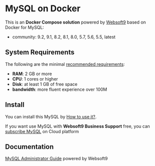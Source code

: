 # MySQL on Docker  

This is an **Docker Compose solution** powered by [Websoft9](https://www.websoft9.com) based on Docker for MySQL:


 - community:  9.2, 9.1, 8.2, 8.1, 8.0, 5.7, 5.6, 5.5, latest


## System Requirements

The following are the minimal [recommended requirements](https://dev.mysql.com/doc/refman/8.0/en/platform-support.html):

* **RAM**: 2 GB or more
* **CPU**: 1 cores or higher
* **Disk**: at least 1 GB of free space
* **bandwidth**: more fluent experience over 100M  

## Install

You can install this MySQL by [How to use it?](https://github.com/Websoft9/docker-library#how-to-use-it).   

If you want use MySQL with **Websoft9 Business Support** free, you can [subscribe MySQL](https://www.websoft9.com/apps) on Cloud platform

## Documentation

[MySQL Administrator Guide](https://support.websoft9.com/docs/mysql) powered by Websoft9